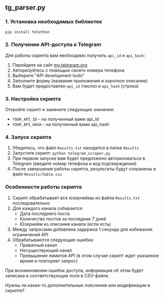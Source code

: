## tg_parser.py

### 1. Установка необходимых библиотек

```bash
pip install telethon
```

### 2. Получение API-доступа к Telegram

Для работы скрипта вам необходимо получить `api_id` и `api_hash`:

1. Перейдите на сайт [my.telegram.org](https://my.telegram.org/)
2. Авторизуйтесь с помощью своего номера телефона
3. Выберите "API development tools"
4. Заполните форму (название приложения и короткое описание)
5. Вам будет предоставлен `api_id` (число) и `api_hash` (строка)

### 3. Настройка скрипта

Откройте скрипт и замените следующие значения:
- `YOUR_API_ID` - на полученный вами api_id
- `YOUR_API_HASH` - на полученный вами api_hash

### 4. Запуск скрипта

1. Убедитесь, что файл `Results.txt` находится в папке `Results`
2. Запустите скрипт: `python telegram_scraper.py`
3. При первом запуске вам будет предложено авторизоваться в Telegram (введите номер телефона и код подтверждения)
4. После завершения работы скрипта, результаты будут сохранены в файл `Results/Table.csv`

### Особенности работы скрипта

1. Скрипт обрабатывает все юзернеймы из файла `Results.txt` последовательно
2. Для каждого канала собирается:
   - Дата последнего поста
   - Количество постов за последние 7 дней
   - Юзернейм из описания канала (если есть)
3. Между запросами добавлена задержка 1 секунда для избежания ограничений API
4. Обрабатываются следующие ошибки:
   - Приватный канал
   - Несуществующий канал
   - Превышение лимитов API (в этом случае скрипт ждет указанное время и повторяет запрос)

При возникновении ошибок доступа, информация об этом будет записана в соответствующие поля в CSV-файле.

Нужны ли какие-то дополнительные пояснения или модификации в скрипте?